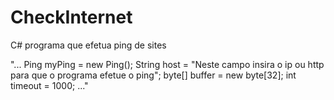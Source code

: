 # CheckInternet
C# programa que efetua ping de sites 

"...
Ping myPing = new Ping();
                String host = "Neste campo insira o ip ou http para que o programa efetue o ping";
                byte[] buffer = new byte[32];
                int timeout = 1000;
..."
